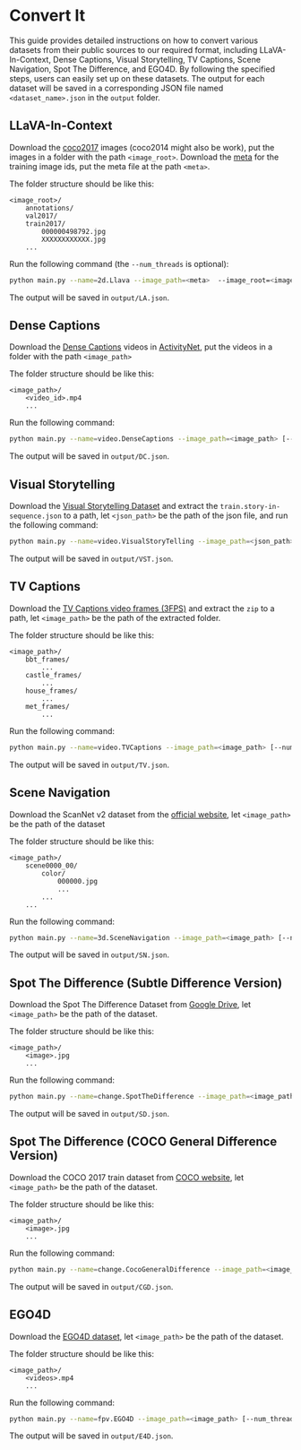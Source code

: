 # Convert It

This guide provides detailed instructions on how to convert various datasets from their public sources to our required format, including LLaVA-In-Context, Dense Captions, Visual Storytelling, TV Captions, Scene Navigation, Spot The Difference, and EGO4D. By following the specified steps, users can easily set up on these datasets. The output for each dataset will be saved in a corresponding JSON file named `<dataset_name>.json` in the `output` folder.

## LLaVA-In-Context

Download the [coco2017](https://cocodataset.org/#download) images (coco2014 might also be work), put the images in a folder with the path `<image_root>`. Download the [meta](XXX) for the training image ids, put the meta file at the path `<meta>`.

The folder structure should be like this:

```plain
<image_root>/
    annotations/
    val2017/
    train2017/
        000000498792.jpg
        XXXXXXXXXXXX.jpg
    ...
```

Run the following command (the `--num_threads` is optional):

```bash
python main.py --name=2d.Llava --image_path=<meta>  --image_root=<image_root>/train2017 [--num_threads=<num_threads>]
```

The output will be saved in `output/LA.json`.


## Dense Captions

Download the [Dense Captions](https://cs.stanford.edu/people/ranjaykrishna/densevid/) videos in [ActivityNet](http://activity-net.org/challenges/2016/download.html#c3d), put the videos in a folder with the path `<image_path>` 

The folder structure should be like this:

```plain
<image_path>/
    <video_id>.mp4
    ...
```

Run the following command:

```bash
python main.py --name=video.DenseCaptions --image_path=<image_path> [--num_threads=<num_threads>]
```

The output will be saved in `output/DC.json`.

## Visual Storytelling

Download the [Visual Storytelling Dataset](https://visionandlanguage.net/VIST/dataset.html) and extract the `train.story-in-sequence.json` to a path, let `<json_path>` be the path of the json file, and run the following command:

```bash
python main.py --name=video.VisualStoryTelling --image_path=<json_path> [--num_threads=<num_threads>]
```

The output will be saved in `output/VST.json`.

## TV Captions

Download the [TV Captions video frames (3FPS)](https://tvqa.cs.unc.edu/download_tvqa.html#tvqa-download-4) and extract the `zip` to a path, let `<image_path>` be the path of the extracted folder.

The folder structure should be like this:

```plain
<image_path>/
    bbt_frames/
        ...
    castle_frames/
        ...
    house_frames/
        ...
    met_frames/
        ...
```

Run the following command:

```bash
python main.py --name=video.TVCaptions --image_path=<image_path> [--num_threads=<num_threads>]
```

The output will be saved in `output/TV.json`.

## Scene Navigation

Download the ScanNet v2 dataset from the [official website](http://www.scan-net.org/), let `<image_path>` be the path of the dataset

The folder structure should be like this:

```plain
<image_path>/
    scene0000_00/
        color/
            000000.jpg
            ...
        ...
    ...
```


Run the following command:

```bash
python main.py --name=3d.SceneNavigation --image_path=<image_path> [--num_threads=<num_threads>]
```

The output will be saved in `output/SN.json`.

## Spot The Difference (Subtle Difference Version)

Download the Spot The Difference Dataset from [Google Drive](https://drive.google.com/file/d/1OVb4_3Uec_xbyUk90aWC6LFpKsIOtR7v/view?usp=sharing), let `<image_path>` be the path of the dataset.

The folder structure should be like this:

```plain
<image_path>/
    <image>.jpg
    ...
```

Run the following command:

```bash
python main.py --name=change.SpotTheDifference --image_path=<image_path> [--num_threads=<num_threads>]
```

The output will be saved in `output/SD.json`.

## Spot The Difference (COCO General Difference Version)

Download the COCO 2017 train dataset from [COCO website](http://images.cocodataset.org/zips/train2017.zip), let `<image_path>` be the path of the dataset.

The folder structure should be like this:

```plain
<image_path>/
    <image>.jpg
    ...
```

Run the following command:

```bash
python main.py --name=change.CocoGeneralDifference --image_path=<image_path> [--num_threads=<num_threads>]
```

The output will be saved in `output/CGD.json`.

## EGO4D

Download the [EGO4D dataset](https://ego4d-data.org/#download), let `<image_path>` be the path of the dataset.

The folder structure should be like this:

```plain
<image_path>/
    <videos>.mp4
    ...
```

Run the following command:

```bash
python main.py --name=fpv.EGO4D --image_path=<image_path> [--num_threads=<num_threads>]
```

The output will be saved in `output/E4D.json`.
